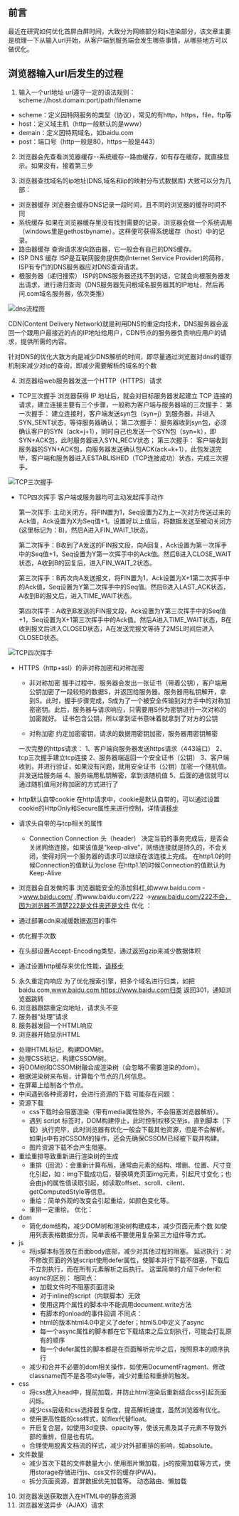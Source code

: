 ## 前言

最近在研究如何优化首屏白屏时间，大致分为网络部分和js渲染部分，该文章主要是梳理一下从输入url开始，从客户端到服务端会发生哪些事情，从哪些地方可以做优化。

## 浏览器输入url后发生的过程
1. 输入一个url地址
url遵守一定的语法规则：scheme://host.domain:port/path/filename
  - scheme：定义因特网服务的类型（协议），常见的有http，https，file，ftp等
  - host：定义域主机（http一般默认的是www）
  - demain：定义因特网域名，如baidu.com
  - post：端口号（http一般是80，https一般是443）


2. 浏览器会先查看浏览器缓存--系统缓存--路由缓存，如有存在缓存，就直接显示。如果没有，接着第三步

3. 浏览器查找域名的ip地址(DNS,域名和ip的映射分布式数据库)
大致可以分为几部：
  - 浏览器缓存 
    浏览器会缓存DNS记录一段时间，且不同的浏览器的缓存时间不同
  - 系统缓存 
    如果在浏览器缓存里没有找到需要的记录，浏览器会做一个系统调用（windows里是gethostbyname）。这样便可获得系统缓存（host）中的记录。
  - 路由器缓存
    查询请求发向路由器，它一般会有自己的DNS缓存。
  - ISP DNS 缓存
    ISP是互联网服务提供商(Internet Service Provider)的简称，ISP有专门的DNS服务器应对DNS查询请求。
  - 根服务器（递归搜索）
    ISP的DNS服务器还找不到的话，它就会向根服务器发出请求，进行递归查询（DNS服务器先问根域名服务器其的IP地址，然后再问.com域名服务器，依次类推）

  ![dns流程图](../../Img/dns.png)

  CDN(Content Delivery Network)就是利用DNS的重定向技术，DNS服务器会返回一个跟用户最接近的点的IP地址给用户，CDN节点的服务器负责响应用户的请求，提供所需的内容。

  针对DNS的优化大致方向是减少DNS解析的时间，即尽量通过浏览器对dns的缓存机制来减少对ip的查询，即减少需要解析的域名的个数


4. 浏览器给web服务器发送一个HTTP（HTTPS）请求
  - TCP三次握手
  浏览器获得 IP 地址后，就会对目标服务器发起建立 TCP 连接的请求，建立连接主要有三个步骤，一般称为客户端与服务器端的三次握手：
    第一次握手： 建立连接时，客户端发送syn包（syn=j）到服务器，并进入SYN_SENT状态，等待服务器确认； 
    第二次握手： 服务器收到syn包，必须确认客户的SYN（ack=j+1），同时自己也发送一个SYN包（syn=k），即SYN+ACK包，此时服务器进入SYN_RECV状态；
    第三次握手： 客户端收到服务器的SYN+ACK包，向服务器发送确认包ACK(ack=k+1），此包发送完毕，客户端和服务器进入ESTABLISHED（TCP连接成功）状态，完成三次握手。
  
  ![TCP三次握手](../../Img/tcp-1.png)
  - TCP四次挥手
  客户端或服务器均可主动发起挥手动作

    第一次挥手: 主动关闭方，将FIN置为1，Seq设置为Z为上一次对方传送过来的Ack值，Ack设置为X为Seq值+1。设置好以上值后，将数据发送至被动关闭方(这里标记为：B)。然后A进入FIN_WAIT_1状态。

    第二次挥手：B收到了A发送的FIN报文段，向A回复，Ack设置为第一次挥手中的Seq值+1，Seq设置为Y第一次挥手中的Ack值。然后B进入CLOSE_WAIT状态，A收到B的回复后，进入FIN_WAIT_2状态。

    第三次挥手：B再次向A发送报文，将FIN置为1，Ack设置为X+1第二次挥手中的Ack值，Seq设置为Y第二次挥手中的Seq值。然后B进入LAST_ACK状态，A收到B的报文后，进入TIME_WAIT状态。

    第四次挥手：A收到B发送的FIN报文段，Ack设置为Y第三次挥手中的Seq值+1，Seq设置为X+1第三次挥手中的Ack值。然后A进入TIME_WAIT状态，B在收到报文后进入CLOSED状态，A在发送完报文等待了2MSL时间后进入CLOSED状态。

  ![TCP四次挥手](../../Img/tcp-2.png)
  - HTTPS（http+ssl）的非对称加密和对称加密
    - 非对称加密
      握手过程中，服务器会发出一张证书（带着公钥），客户端用公钥加密了一段较短的数据S，并返回给服务器。服务器用私钥解开，拿到S。此时，握手步骤完成，S成为了一个被安全传输到对方手中的对称加密密钥。此后，服务器与请求响应，只需要用S作为密钥进行一次对称的加密就好。
      证书包含公钥，所以拿到证书意味着就拿到了对方的公钥

    - 对称加密
      约定加密密钥，请求的数据用密钥加密，服务器用密钥解密
      
    一次完整的https请求：
    1、客户端向服务器发送https请求（443端口）
    2、tcp三次握手建立tcp连接
    2、服务器端返回一个安全证书（公钥）
    3、客户端收到，并进行验证，如果没有问题，就用安全证书（公钥）加密一个随机值。并发送给服务端
    4、服务端用私钥解密，拿到该随机值
    5、后面的通信就可以通过随机值用对称加密的方式进行了

  - http默认自带cookie
    在http请求中，cookie是默认自带的，可以通过设置cookie的HttpOnly和Secure属性来进行控制，详情请[移步](https://github.com/asyalas/blog/blob/master/2018/blog/%E6%B5%85%E8%B0%88%E6%B5%8F%E8%A7%88%E5%99%A8%E7%9A%84%E7%BC%93%E5%AD%98%E6%9C%BA%E5%88%B6.md)
  - 请求头自带的与tcp相关的属性
    - Connection
    Connection 头（header） 决定当前的事务完成后，是否会关闭网络连接。如果该值是“keep-alive”，网络连接就是持久的，不会关闭，使得对同一个服务器的请求可以继续在该连接上完成。
    在http1.0的时候Connection的值默认为close
    在http1.1的时候Connection的值默认为Keep-Alive
  - 浏览器会自发做的事
    浏览器能安全的添加斜杠,如www.baidu.com ->www.baidu.com/ ,而www.baidu.com/222 ->www.baidu.com/222不会，因为浏览器不清楚222是文件夹还是文件
  优化 ： 
  - 通过部署cdn来减缓数据返回的事件
  - 优化握手次数
  - 在头部设置Accept-Encoding类型，通过返回gzip来减少数据体积
  - 通过设置http缓存来优化性能，[请移步](https://github.com/asyalas/blog/blob/master/2018/blog/%E6%B5%85%E8%B0%88%E6%B5%8F%E8%A7%88%E5%99%A8%E7%9A%84%E7%BC%93%E5%AD%98%E6%9C%BA%E5%88%B6.md)

5. 永久重定向响应
为了优化搜索引擎，把多个域名进行归类，如把baidu.com,www.baidu.com,https://www.baidu.com归类
返回301，通知浏览器跳转
6. 浏览器跟踪重定向地址，请求头不变
7. 服务器“处理”请求
8. 服务器发回一个HTML响应
9. 浏览器开始显示HTML
  - 处理HTML标记，构建DOM树。
  - 处理CSS标记，构建CSSOM树。
  - 将DOM树和CSSOM树融合成渲染树（会忽略不需要渲染的dom）。
  - 根据渲染树来布局，计算每个节点的几何信息。
  - 在屏幕上绘制各个节点。
  - 中间遇到各种资源时，会进行资源的下载
  可能存在问题：
  - 资源下载
    - css下载时会阻塞渲染（带有media属性除外，不会阻塞浏览器解析）。
    - 遇到 script	标签时，DOM构建停止，此时控制权移交至js，直到脚本（下载）执行完毕，此时浏览器有优化一般会下载其他资源，但是不会解析。如果js中有对CSSOM的操作，还会先确保CSSOM已经被下载并构建。
    - 图片资源下载不会产生阻塞。
  - 重绘重排导致重新进行渲染树的生成
    - 重排（回流）：会重新计算布局，通常由元素的结构、增删、位置、尺寸变化引起，如：img下载成功后，替换填充页面img元素，引起尺寸变化；也会由js的属性值读取引起，如读取offset、scroll、cilent、getComputedStyle等信息。
    - 重绘：简单外观的改变会引起重绘，如颜色变化等。
    - 重排一定重绘。
  优化：
  - dom
    - 简化dom结构，减少DOM树和渲染树构建成本，减少页面元素个数
    如使用列表表格数据分页，简单表格不要使用复杂第三方组件等方式。
  - js
    - 将js脚本标签放在页面body底部，减少对其他过程的阻塞。
      延迟执行：对不修改页面的外链script使用defer属性，使脚本并行下载不阻塞，下载后不立刻执行，而在所有元素解析之后执行。
      这里简单的介绍下defer和async的区别：
      相同点：
      - 加载文件时不阻塞页面渲染
      - 对于inline的script（内联脚本）无效
      - 使用这两个属性的脚本中不能调用document.write方法
      - 有脚本的onload的事件回调
      不同点：
      - html的版本html4.0中定义了defer；html5.0中定义了async
      - 每一个async属性的脚本都在它下载结束之后立刻执行，可能会打乱原有的顺序
      - 每一个defer属性的脚本都是在页面解析完毕之后，按照原本的顺序执行
    - 减少和合并不必要的dom相关操作，如使用DocumentFragment、修改classname而不是各项style等，减少对重绘和重排的触发。
  - css
    - 将css放入head中，提前加载，并防止html渲染后重新结合css引起页面闪烁。
    - 减少css层级和css选择器复杂度，提高解析速度，虽然浏览器有优化。
    - 使用更高性能的css样式，如flex代替float。
    - 开启复合层，如使用3d变换、opacity等，使该元素及其子元素不导致外部的重排，但是也有坑。
    - 合理使用脱离文档流的样式，减少对外部重排的影响，如absolute。
  - 文件数量
    - 减少首次下载的文件数量大小.
    使用图片懒加载，js的按需加载等方式，使用storage存储进行js、css文件的缓存(PWA)。
    - 拆分页面资源，首屏数据优先加载等。
    动态路由、懒加载
10. 浏览器发送获取嵌入在HTML中的静态资源
11. 浏览器发送异步（AJAX）请求

